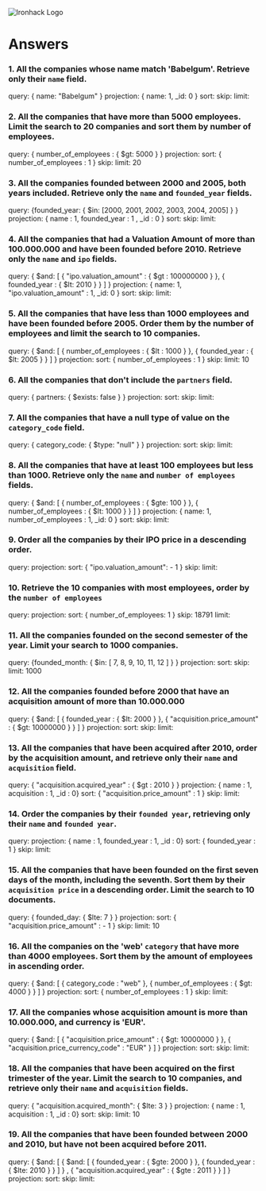 ![Ironhack Logo](https://i.imgur.com/1QgrNNw.png)

# Answers

### 1. All the companies whose name match 'Babelgum'. Retrieve only their `name` field.

query: { name: "Babelgum" }
projection: { name: 1, _id: 0 }
sort: 
skip: 
limit: 

### 2. All the companies that have more than 5000 employees. Limit the search to 20 companies and sort them by **number of employees**.

query: { number_of_employees : { $gt: 5000 } }
projection: 
sort: { number_of_employees : 1 }
skip: 
limit: 20

### 3. All the companies founded between 2000 and 2005, both years included. Retrieve only the `name` and `founded_year` fields.

query: {founded_year: { $in: [2000, 2001, 2002, 2003, 2004, 2005] } }
projection: { name : 1, founded_year : 1 , _id : 0 }
sort: 
skip: 
limit: 

### 4. All the companies that had a Valuation Amount of more than 100.000.000 and have been founded before 2010. Retrieve only the `name` and `ipo` fields.

query: { $and: [ { "ipo.valuation_amount" : { $gt : 100000000 } }, { founded_year : { $lt: 2010 } } ] }
projection: { name: 1, "ipo.valuation_amount" : 1, _id: 0 }
sort: 
skip: 
limit: 

### 5. All the companies that have less than 1000 employees and have been founded before 2005. Order them by the number of employees and limit the search to 10 companies.

query: { $and: [ { number_of_employees : { $lt : 1000 } }, { founded_year : { $lt: 2005 } } ] }
projection: 
sort: { number_of_employees : 1 }
skip: 
limit: 10

### 6. All the companies that don't include the `partners` field.

query: { partners: { $exists: false } }
projection: 
sort: 
skip: 
limit: 

### 7. All the companies that have a null type of value on the `category_code` field.

query: { category_code: { $type: "null" } }
projection: 
sort: 
skip: 
limit: 

### 8. All the companies that have at least 100 employees but less than 1000. Retrieve only the `name` and `number of employees` fields.

query: { $and: [ { number_of_employees : { $gte: 100 } }, { number_of_employees : { $lt: 1000 } } ] }
projection: { name: 1, number_of_employees : 1, _id: 0 }
sort: 
skip: 
limit: 

### 9. Order all the companies by their IPO price in a descending order.

query: 
projection: 
sort: { "ipo.valuation_amount": - 1 }
skip: 
limit: 

### 10. Retrieve the 10 companies with most employees, order by the `number of employees`

query: 
projection: 
sort: { number_of_employees: 1 }
skip: 18791
limit: 

### 11. All the companies founded on the second semester of the year. Limit your search to 1000 companies.

query: {founded_month: { $in: [ 7, 8, 9, 10, 11, 12 ] } }
projection: 
sort: 
skip: 
limit: 1000

### 12. All the companies founded before 2000 that have an acquisition amount of more than 10.000.000

query: { $and: [ { founded_year : { $lt: 2000 } }, { "acquisition.price_amount" : { $gt: 10000000 } } ] }
projection: 
sort: 
skip: 
limit:

### 13. All the companies that have been acquired after 2010, order by the acquisition amount, and retrieve only their `name` and `acquisition` field.

query: { "acquisition.acquired_year" : { $gt : 2010 } }
projection: { name : 1, acquisition : 1, _id : 0}
sort: { "acquisition.price_amount" : 1 }
skip: 
limit: 

### 14. Order the companies by their `founded year`, retrieving only their `name` and `founded year`.

query: 
projection: { name : 1, founded_year : 1, _id : 0}
sort: { founded_year : 1 }
skip: 
limit: 

### 15. All the companies that have been founded on the first seven days of the month, including the seventh. Sort them by their `acquisition price` in a descending order. Limit the search to 10 documents.

query: { founded_day: { $lte: 7 } }
projection: 
sort: { "acquisition.price_amount" : - 1 }
skip: 
limit: 10

### 16. All the companies on the 'web' `category` that have more than 4000 employees. Sort them by the amount of employees in ascending order.

query: { $and: [ { category_code : "web" }, { number_of_employees : { $gt: 4000 } } ] }
projection: 
sort: { number_of_employees : 1 }
skip: 
limit: 

### 17. All the companies whose acquisition amount is more than 10.000.000, and currency is 'EUR'.

query: { $and: [ { "acquisition.price_amount" : { $gt: 10000000 } }, { "acquisition.price_currency_code" : "EUR" } ] }
projection: 
sort: 
skip: 
limit: 

### 18. All the companies that have been acquired on the first trimester of the year. Limit the search to 10 companies, and retrieve only their `name` and `acquisition` fields.

query: { "acquisition.acquired_month": { $lte: 3 } }
projection: { name : 1, acquisition : 1, _id : 0}
sort: 
skip: 
limit: 10

### 19. All the companies that have been founded between 2000 and 2010, but have not been acquired before 2011.

query: { $and: [  { $and: [ { founded_year : { $gte: 2000 } }, { founded_year : { $lte: 2010 } } ] } , { "acquisition.acquired_year" : { $gte : 2011 } } ] }
projection: 
sort: 
skip: 
limit: 